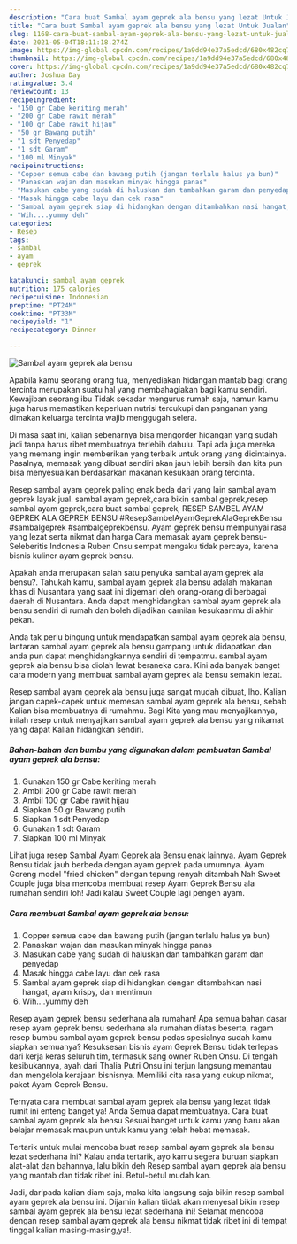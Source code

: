 ```yaml
---
description: "Cara buat Sambal ayam geprek ala bensu yang lezat Untuk Jualan"
title: "Cara buat Sambal ayam geprek ala bensu yang lezat Untuk Jualan"
slug: 1168-cara-buat-sambal-ayam-geprek-ala-bensu-yang-lezat-untuk-jualan
date: 2021-05-04T18:11:18.274Z
image: https://img-global.cpcdn.com/recipes/1a9dd94e37a5edcd/680x482cq70/sambal-ayam-geprek-ala-bensu-foto-resep-utama.jpg
thumbnail: https://img-global.cpcdn.com/recipes/1a9dd94e37a5edcd/680x482cq70/sambal-ayam-geprek-ala-bensu-foto-resep-utama.jpg
cover: https://img-global.cpcdn.com/recipes/1a9dd94e37a5edcd/680x482cq70/sambal-ayam-geprek-ala-bensu-foto-resep-utama.jpg
author: Joshua Day
ratingvalue: 3.4
reviewcount: 13
recipeingredient:
- "150 gr Cabe keriting merah"
- "200 gr Cabe rawit merah"
- "100 gr Cabe rawit hijau"
- "50 gr Bawang putih"
- "1 sdt Penyedap"
- "1 sdt Garam"
- "100 ml Minyak"
recipeinstructions:
- "Copper semua cabe dan bawang putih (jangan terlalu halus ya bun)"
- "Panaskan wajan dan masukan minyak hingga panas"
- "Masukan cabe yang sudah di haluskan dan tambahkan garam dan penyedap"
- "Masak hingga cabe layu dan cek rasa"
- "Sambal ayam geprek siap di hidangkan dengan ditambahkan nasi hangat, ayam krispy, dan mentimun"
- "Wih....yummy deh"
categories:
- Resep
tags:
- sambal
- ayam
- geprek

katakunci: sambal ayam geprek 
nutrition: 175 calories
recipecuisine: Indonesian
preptime: "PT24M"
cooktime: "PT33M"
recipeyield: "1"
recipecategory: Dinner

---
```



![Sambal ayam geprek ala bensu](https://img-global.cpcdn.com/recipes/1a9dd94e37a5edcd/680x482cq70/sambal-ayam-geprek-ala-bensu-foto-resep-utama.jpg)

Apabila kamu seorang orang tua, menyediakan hidangan mantab bagi orang tercinta merupakan suatu hal yang membahagiakan bagi kamu sendiri. Kewajiban seorang ibu Tidak sekadar mengurus rumah saja, namun kamu juga harus memastikan keperluan nutrisi tercukupi dan panganan yang dimakan keluarga tercinta wajib menggugah selera.

Di masa  saat ini, kalian sebenarnya bisa mengorder hidangan yang sudah jadi tanpa harus ribet membuatnya terlebih dahulu. Tapi ada juga mereka yang memang ingin memberikan yang terbaik untuk orang yang dicintainya. Pasalnya, memasak yang dibuat sendiri akan jauh lebih bersih dan kita pun bisa menyesuaikan berdasarkan makanan kesukaan orang tercinta. 

Resep sambal ayam geprek paling enak beda dari yang lain sambal ayam geprek layak jual. sambal ayam geprek,cara bikin sambal geprek,resep sambal ayam geprek,cara buat sambal geprek, RESEP SAMBEL AYAM GEPREK ALA GEPREK BENSU #ResepSambelAyamGeprekAlaGeprekBensu #sambalgeprek #sambalgeprekbensu. Ayam geprek bensu mempunyai rasa yang lezat serta nikmat dan harga Cara memasak ayam geprek bensu- Seleberitis Indonesia Ruben Onsu sempat mengaku tidak percaya, karena bisnis kuliner ayam geprek bensu.

Apakah anda merupakan salah satu penyuka sambal ayam geprek ala bensu?. Tahukah kamu, sambal ayam geprek ala bensu adalah makanan khas di Nusantara yang saat ini digemari oleh orang-orang di berbagai daerah di Nusantara. Anda dapat menghidangkan sambal ayam geprek ala bensu sendiri di rumah dan boleh dijadikan camilan kesukaanmu di akhir pekan.

Anda tak perlu bingung untuk mendapatkan sambal ayam geprek ala bensu, lantaran sambal ayam geprek ala bensu gampang untuk didapatkan dan anda pun dapat menghidangkannya sendiri di tempatmu. sambal ayam geprek ala bensu bisa diolah lewat beraneka cara. Kini ada banyak banget cara modern yang membuat sambal ayam geprek ala bensu semakin lezat.

Resep sambal ayam geprek ala bensu juga sangat mudah dibuat, lho. Kalian jangan capek-capek untuk memesan sambal ayam geprek ala bensu, sebab Kalian bisa membuatnya di rumahmu. Bagi Kita yang mau menyajikannya, inilah resep untuk menyajikan sambal ayam geprek ala bensu yang nikamat yang dapat Kalian hidangkan sendiri.

<!--inarticleads1-->

##### Bahan-bahan dan bumbu yang digunakan dalam pembuatan Sambal ayam geprek ala bensu:

1. Gunakan 150 gr Cabe keriting merah
1. Ambil 200 gr Cabe rawit merah
1. Ambil 100 gr Cabe rawit hijau
1. Siapkan 50 gr Bawang putih
1. Siapkan 1 sdt Penyedap
1. Gunakan 1 sdt Garam
1. Siapkan 100 ml Minyak


Lihat juga resep Sambal Ayam Geprek ala Bensu enak lainnya. Ayam Geprek Bensu tidak jauh berbeda dengan ayam geprek pada umumnya. Ayam Goreng model &#34;fried chicken&#34; dengan tepung renyah ditambah Nah Sweet Couple juga bisa mencoba membuat resep Ayam Geprek Bensu ala rumahan sendiri loh! Jadi kalau Sweet Couple lagi pengen ayam. 

<!--inarticleads2-->

##### Cara membuat Sambal ayam geprek ala bensu:

1. Copper semua cabe dan bawang putih (jangan terlalu halus ya bun)
1. Panaskan wajan dan masukan minyak hingga panas
1. Masukan cabe yang sudah di haluskan dan tambahkan garam dan penyedap
1. Masak hingga cabe layu dan cek rasa
1. Sambal ayam geprek siap di hidangkan dengan ditambahkan nasi hangat, ayam krispy, dan mentimun
1. Wih....yummy deh


Resep ayam geprek bensu sederhana ala rumahan! Apa semua bahan dasar resep ayam geprek bensu sederhana ala rumahan diatas beserta, ragam resep bumbu sambal ayam geprek bensu pedas spesialnya sudah kamu siapkan semuanya? Kesuksesan bisnis ayam Geprek Bensu tidak terlepas dari kerja keras seluruh tim, termasuk sang owner Ruben Onsu. Di tengah kesibukannya, ayah dari Thalia Putri Onsu ini terjun langsung memantau dan mengelola kerajaan bisnisnya. Memiliki cita rasa yang cukup nikmat, paket Ayam Geprek Bensu. 

Ternyata cara membuat sambal ayam geprek ala bensu yang lezat tidak rumit ini enteng banget ya! Anda Semua dapat membuatnya. Cara buat sambal ayam geprek ala bensu Sesuai banget untuk kamu yang baru akan belajar memasak maupun untuk kamu yang telah hebat memasak.

Tertarik untuk mulai mencoba buat resep sambal ayam geprek ala bensu lezat sederhana ini? Kalau anda tertarik, ayo kamu segera buruan siapkan alat-alat dan bahannya, lalu bikin deh Resep sambal ayam geprek ala bensu yang mantab dan tidak ribet ini. Betul-betul mudah kan. 

Jadi, daripada kalian diam saja, maka kita langsung saja bikin resep sambal ayam geprek ala bensu ini. Dijamin kalian tiidak akan menyesal bikin resep sambal ayam geprek ala bensu lezat sederhana ini! Selamat mencoba dengan resep sambal ayam geprek ala bensu nikmat tidak ribet ini di tempat tinggal kalian masing-masing,ya!.

